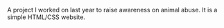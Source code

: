 A project I worked on last year to raise awareness on animal abuse. It is a simple HTML/CSS website. 